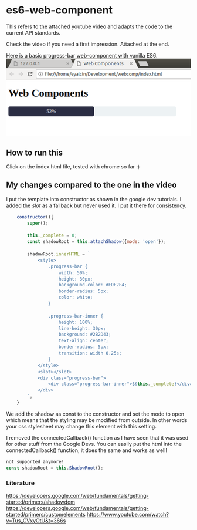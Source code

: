 # es6-web-component
This refers to the attached youtube video and adapts the code to the current API standards.

Check the video if you need a first impression. Attached at the end.

Here is a basic progress-bar web-component with vanilla ES6.
![Screenshot](screenshot.png)
## How to run this 

Click on the index.html file, tested with chrome so far :)

## My changes compared to the one in the video

I put the template into constructor as shown in the google dev tutorials. I added the *slot* as a fallback but never used it. I put it there for consistency.

```js
    constructor(){
        super();

        this._complete = 0;
        const shadowRoot = this.attachShadow({mode: 'open'});
        
        shadowRoot.innerHTML = `
            <style>
                .progress-bar {
                    width: 50%;
                    height: 30px;
                    background-color: #EDF2F4;
                    border-radius: 5px;
                    color: white;
                }

                .progress-bar-inner {
                    height: 100%;
                    line-height: 30px;
                    background: #2B2D43;
                    text-align: center;
                    border-radius: 5px;
                    transition: width 0.25s;
                }
            </style>
            <slot></slot>
            <div class="progress-bar">
                <div class="progress-bar-inner">${this._complete}</div>
            </div>
        `;
    }
```
We add the shadow as const to the constructor and set the mode to open which means that the styling may be modified from outside. In other words your css stylesheet may change this element with this setting.

I removed the connectedCallback() function as I have seen that it was used for other stuff from the Google Devs. You can easily put the html into the connectedCallback() function, it does the same and works as well!
```js
not supported anymore!
const shadowRoot = this.ShadowRoot();
```
### Literature
https://developers.google.com/web/fundamentals/getting-started/primers/shadowdom
https://developers.google.com/web/fundamentals/getting-started/primers/customelements
https://www.youtube.com/watch?v=Tus_GVxyOtU&t=366s
